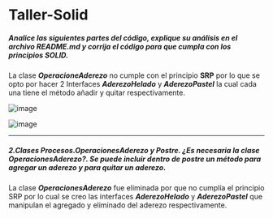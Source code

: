 # Taller-Solid
##### Analice las siguientes partes del código, explique su análisis en el archivo README.md y corrija el código para que cumpla con los principios SOLID.
La clase ***OperacioneAderezo*** no cumple con el principio **SRP** por lo que se opto por hacer 2 Interfaces ***AderezoHelado*** y ***AderezoPastel*** la cual cada una tiene el método añadir y quitar respectivamente.


![image](https://user-images.githubusercontent.com/74307558/121625846-e6db2400-ca39-11eb-81ca-29a2e86d6b76.png)


![image](https://user-images.githubusercontent.com/74307558/121625994-2dc91980-ca3a-11eb-9e95-6be84625127b.png)



------------

##### 2.Clases Procesos.OperacionesAderezo y Postre. ¿Es necesaria la clase OperacionesAderezo?. Se puede incluir dentro de postre un método para agregar un aderezo y para quitar un aderezo.
La clase ***OperacionesAderezo*** fue eliminada por que no cumplía el principio SRP  por lo cual se creo las interfaces ***AderezoHelado*** y ***AderezoPastel*** que manipulan el agregado y eliminado del aderezo respectivamente.
